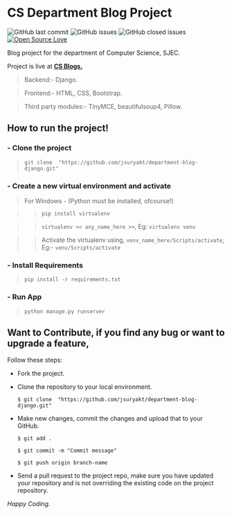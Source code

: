 # CS Department Blog Project

![GitHub last commit](https://img.shields.io/github/last-commit/jsuryakt/department-blog-django)  ![GitHub issues](https://img.shields.io/github/issues-raw/jsuryakt/department-blog-django) ![GitHub closed issues](https://img.shields.io/github/issues-closed-raw/jsuryakt/department-blog-django) [![Open Source Love](https://badges.frapsoft.com/os/v2/open-source.png?v=103)](https://github.com/jsuryakt)

Blog project for the department of Computer Science, SJEC.

Project is live at [**CS Blogs.**](https://csdept.pythonanywhere.com)
> Backend:- Django.

> Frontend:- HTML, CSS, Bootstrap.

> Third party modules:- TinyMCE, beautifulsoup4, Pillow.


## How to run the project!
### - Clone the project
> ``` git clone  "https://github.com/jsuryakt/department-blog-django.git" ```
### - Create a new virtual environment and activate
> For Windows - (Python must be installed, ofcourse!)

>> ``` pip install virtualenv ```

>> ``` virtualenv << any_name_here >> ```, Eg: ``` virtualenv venv ```

 >> Activate the virtualenv using,
 ```venv_name_here/Scripts/activate```, Eg:- ```venv/Scripts/activate```
 
 ### - Install Requirements
 
 > ```pip install -r requirements.txt```
 
 ### - Run App
 > ```python manage.py runserver```
 
 ## Want to Contribute, if you find any bug or want to upgrade a feature,
Follow these steps:
- Fork the project.
- Clone the repository to your local environment.

    ```$ git clone  "https://github.com/jsuryakt/department-blog-django.git" ```
    
- Make new changes, commit the changes and upload that to your GitHub.

    `$ git add .`
    
    `$ git commit -m "Commit message" `
    
    `$ git push origin branch-name`
    
- Send a pull request to the project repo, make sure you have updated your repository and is not overriding the existing code on the project repository.

_Happy Coding._
